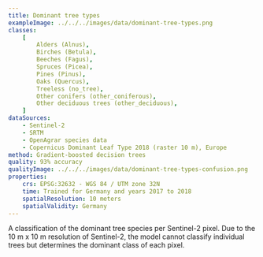 ```yaml
---
title: Dominant tree types
exampleImage: ../../../images/data/dominant-tree-types.png
classes:
    [
        Alders (Alnus),
        Birches (Betula),
        Beeches (Fagus),
        Spruces (Picea),
        Pines (Pinus),
        Oaks (Quercus),
        Treeless (no_tree),
        Other conifers (other_coniferous),
        Other deciduous trees (other_deciduous),
    ]
dataSources:
    - Sentinel-2
    - SRTM
    - OpenAgrar species data
    - Copernicus Dominant Leaf Type 2018 (raster 10 m), Europe
method: Gradient-boosted decision trees
quality: 93% accuracy
qualityImage: ../../../images/data/dominant-tree-types-confusion.png
properties:
    crs: EPSG:32632 - WGS 84 / UTM zone 32N
    time: Trained for Germany and years 2017 to 2018
    spatialResolution: 10 meters
    spatialValidity: Germany
---
```


A classification of the dominant tree species per Sentinel-2 pixel. Due to the 10 m x 10 m resolution of Sentinel-2, the model cannot classify individual trees but determines the dominant class of each pixel.
